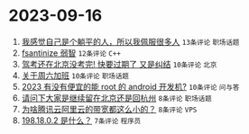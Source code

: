 # 2023-09-16

1. [我感觉自己是个躺平的人，所以我佩服很多人](https://www.v2ex.com/t/974340) `13条评论` `职场话题`
1. [fsantinize 弱智](https://www.v2ex.com/t/974343) `12条评论` `C++`
1. [驾考还在北京没考完! 快要过期了 又是纠结](https://www.v2ex.com/t/974351) `10条评论` `北京`
1. [关于周六加班](https://www.v2ex.com/t/974345) `10条评论` `职场话题`
1. [2023 有没有便宜的能 root 的 android 开发机?](https://www.v2ex.com/t/974333) `10条评论` `问与答`
1. [请问下大家是继续留在北京还是回杭州](https://www.v2ex.com/t/974342) `8条评论` `职场话题`
1. [为啥腾讯云阿里云的带宽都这么小的？](https://www.v2ex.com/t/974332) `8条评论` `VPS`
1. [198.18.0.2 是什么？](https://www.v2ex.com/t/974350) `7条评论` `程序员`
